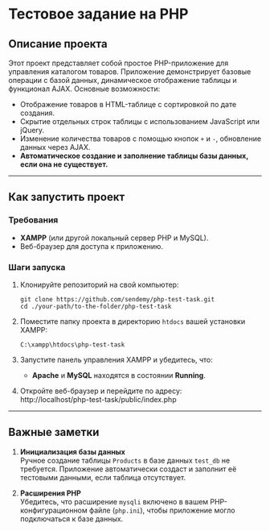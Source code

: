 # Тестовое задание на PHP

## Описание проекта

Этот проект представляет собой простое PHP-приложение для управления каталогом товаров. Приложение демонстрирует базовые операции с базой данных, динамическое отображение таблицы и функционал AJAX. Основные возможности:

-   Отображение товаров в HTML-таблице с сортировкой по дате создания.
-   Скрытие отдельных строк таблицы с использованием JavaScript или jQuery.
-   Изменение количества товаров с помощью кнопок `+` и `-`, обновление данных через AJAX.
-   **Автоматическое создание и заполнение таблицы базы данных, если она не существует.**

----------

## Как запустить проект

### Требования

-   **XAMPP** (или другой локальный сервер PHP и MySQL).
-   Веб-браузер для доступа к приложению.

### Шаги запуска

1.  Клонируйте репозиторий на свой компьютер:
    ```
    git clone https://github.com/sendemy/php-test-task.git
    cd ./your-path/to-the-folder/php-test-task
    ```
2.  Поместите папку проекта в директорию `htdocs` вашей установки XAMPP:
	```
	C:\xampp\htdocs\php-test-task
	```
4.  Запустите панель управления XAMPP и убедитесь, что:
    
    -   **Apache** и **MySQL** находятся в состоянии **Running**.
5.  Откройте веб-браузер и перейдите по адресу:  
    http://localhost/php-test-task/public/index.php
    

----------

## Важные заметки

1.  **Инициализация базы данных**  
    Ручное создание таблицы `Products` в базе данных `test_db` не требуется. Приложение автоматически создаст и заполнит её тестовыми данными, если таблица отсутствует. 
    
2.  **Расширения PHP**  
    Убедитесь, что расширение `mysqli` включено в вашем PHP-конфигурационном файле (`php.ini`), чтобы приложение могло подключаться к базе данных.
